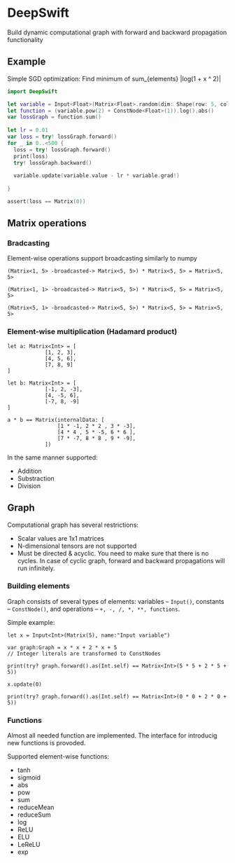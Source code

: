 # DeepSwift

Build dynamic computational graph with forward and backward propagation functionality

## Example

Simple SGD optimization:
Find minimum of sum_{elements} |log(1 + x ^ 2)|
```swift
import DeepSwift

let variable = Input<Float>(Matrix<Float>.random(dim: Shape(row: 5, col: 2), generator: {Float.random(in: -1...1)}), name: "x")
let function = (variable.pow(2) + ConstNode<Float>(1)).log().abs()
var lossGraph = function.sum()
            
let lr = 0.01
var loss = try! lossGraph.forward()
for _ in 0..<500 {
  loss = try! lossGraph.forward()
  print(loss)
  try! lossGraph.backward()
  
  variable.update(variable.value - lr * variable.grad!)
  
}

assert(loss == Matrix(0))
```
## Matrix operations

### Bradcasting
Element-wise operations support broadcasting similarly to numpy

```
(Matrix<1, 5> -broadcasted-> Matrix<5, 5>) * Matrix<5, 5> = Matrix<5, 5>

(Matrix<1, 1> -broadcasted-> Matrix<5, 5>) * Matrix<5, 5> = Matrix<5, 5>

(Matrix<5, 1> -broadcasted-> Matrix<5, 5>) * Matrix<5, 5> = Matrix<5, 5>
```

### Element-wise multiplication (Hadamard product)

```
let a: Matrix<Int> = [
            [1, 2, 3],
            [4, 5, 6],
            [7, 8, 9]
]

let b: Matrix<Int> = [
            [-1, 2, -3],
            [4, -5, 6],
            [-7, 8, -9]
]

a * b == Matrix(internalData: [
                [1 * -1, 2 * 2 , 3 * -3],
                [4 * 4 , 5 * -5, 6 * 6 ],
                [7 * -7, 8 * 8 , 9 * -9],
            ])

```

In the same manner supported:
- Addition
- Substraction
- Division

## Graph

Computational graph has several restrictions:
- Scalar values are 1x1 matrices
- N-dimensional tensors are not supported
- Must be directed & acyclic. You need to make sure that there is no cycles. In case of cyclic graph, forward and backward propagations will run infinitely.

###  Building elements

Graph consists of several types of elements: variables – `Input()`, constants – `ConstNode()`, and operations – `+, -, /, *, **, functions`.

Simple example:

```
let x = Input<Int>(Matrix(5), name:"Input variable")

var graph:Graph = x * x + 2 * x + 5
// Integer literals are transformed to ConstNodes

print(try? graph.forward().as(Int.self) == Matrix<Int>(5 * 5 + 2 * 5 + 5))

x.update(0)

print(try? graph.forward().as(Int.self) == Matrix<Int>(0 * 0 + 2 * 0 + 5))

```

###  Functions

Almost all needed function are implemented. The interface for introducig new functions is provoded.

Supported element-wise functions:

- tanh
- sigmoid
- abs
- pow
- sum
- reduceMean
- reduceSum
- log
- ReLU
- ELU
- LeReLU
- exp
